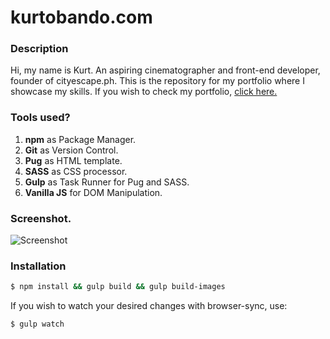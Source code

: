 # kurtobando.com
### Description
Hi, my name is Kurt. An aspiring cinematographer and front-end developer, founder of cityescape.ph. This is the repository for my portfolio where I showcase my skills. If you wish to check my portfolio, [click here.](http://kurtobando.com/ "click here.")

### Tools used?
1. **npm** as Package Manager.
2. **Git** as Version Control.
3. **Pug** as HTML template.
4. **SASS** as CSS processor.
5. **Gulp** as Task Runner for Pug and SASS.
6. **Vanilla JS** for DOM Manipulation.

### Screenshot.
![Screenshot](https://github.com/kurtobando/kurtobando/blob/master/screenshot/screencast-kurtobando.com-2019.04.16-13-06-36.gif?raw=true "Screenshot")

### Installation
```bash
$ npm install && gulp build && gulp build-images
```

If you wish to watch your desired changes with browser-sync, use:

```bash
$ gulp watch
```